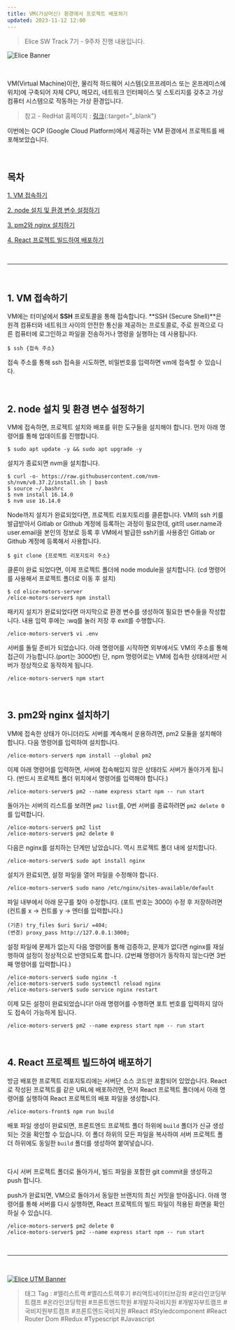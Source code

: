 ```yaml
---
title: VM(가상머신) 환경에서 프로젝트 배포하기 
updated: 2023-11-12 12:00
---
```


> Elice SW Track 7기 - 9주차 진행 내용입니다.


![Elice Banner](/blog/assets/elice/SW7_top_banner.png)

&nbsp;

VM(Virtual Machine)이란, 물리적 하드웨어 시스템(오프프레미스 또는 온프레미스에 위치)에 구축되어 자체 CPU, 메모리, 네트워크 인터페이스 및 스토리지를 갖추고 가상 컴퓨터 시스템으로 작동하는 가상 환경입니다.

> 참고 - RedHat 홈페이지 : [링크](https://www.redhat.com/ko/topics/virtualization/what-is-a-virtual-machine){:target="_blank"}

 이번에는 GCP (Google Cloud Platform)에서 제공하는 VM 환경에서 프로젝트를 배포해보았습니다.

&nbsp;

## 목차
[1. VM 접속하기](#1-vm-접속하기)

[2. node 설치 및 환경 변수 설정하기](#2-node-설치-및-환경-변수-설정하기)

[3. pm2와 nginx 설치하기](#3-pm2와-nginx-설치하기)

[4. React 프로젝트 빌드하여 배포하기](#4-react-프로젝트-빌드하여-배포하기)


&nbsp;

---

&nbsp;
## 1. VM 접속하기

VM에는 터미널에서 **SSH** 프로토콜을 통해 접속합니다. **SSH (Secure Shell)**은 원격 컴퓨터와 네트워크 사이의 안전한 통신을 제공하는 프로토콜로, 주로 원격으로 다른 컴퓨터에 로그인하고 파일을 전송하거나 명령을 실행하는 데 사용됩니다.

```shell
$ ssh {접속 주소}
```

접속 주소를 통해 ssh 접속을 시도하면, 비밀번호를 입력하면 vm에 접속할 수 있습니다.

&nbsp;
## 2. node 설치 및 환경 변수 설정하기

VM에 접속하면, 프로젝트 설치와 배포를 위한 도구들을 설치해야 합니다. 먼저 아래 명령어를 통해 업데이트를 진행합니다.

```shell
$ sudo apt update -y && sudo apt upgrade -y
```
설치가 종료되면 nvm을 설치합니다.

```shell
$ curl -o- https://raw.githubusercontent.com/nvm-sh/nvm/v0.37.2/install.sh | bash
$ source ~/.bashrc
$ nvm install 16.14.0
$ nvm use 16.14.0
```
Node까지 설치가 완료되었다면, 프로젝트 리포지토리를 클론합니다. VM의 ssh 키를 발급받아서 Gitlab or Github 계정에 등록하는 과정이 필요한데, git의 user.name과 user.email을 본인의 정보로 등록 후 VM에서 발급한 ssh키를 사용중인 Gitlab or Github 계정에 등록해서 사용합니다.
```shell
$ git clone {프로젝트 리포지토리 주소}
```
클론이 완료 되었다면, 이제 프로젝트 폴더에 node module을 설치합니다. (cd 명령어를 사용해서 프로젝트 폴더로 이동 후 설치)
```shell
$ cd elice-motors-server
/elice-motors-server$ npm install
```
패키지 설치가 완료되었다면 마지막으로 환경 변수를 생성하여 필요한 변수들을 작성합니다. 내용 입력 후에는 :wq를 눌러 저장 후 exit를 수행합니다.
```shell
/elice-motors-server$ vi .env
```
서버를 돌릴 준비가 되었습니다. 아래 명령어를 시작하면 외부에서도 VM의 주소를 통해 접근이 가능합니다.(port는 3000번) 단, npm 명령어로는 VM에 접속한 상태에서만 서버가 정상적으로 동작하게 됩니다.
```shell
/elice-motors-server$ npm start 
```

&nbsp;
## 3. pm2와 nginx 설치하기

VM에 접속한 상태가 아니더라도 서버를 계속해서 운용하려면, pm2 모듈을 설치해야 합니다. 다음 명령어를 입력하여 설치합니다.

```shell
/elice-motors-server$ npm install --global pm2
```
이제 아래 명령어를 입력하면, 서버에 접속해있지 않은 상태라도 서버가 돌아가게 됩니다. (반드시 프로젝트 폴더 위치에서 명령어를 입력해야 합니다.)
```shell
/elice-motors-server$ pm2 --name express start npm -- run start 
```
돌아가는 서버의 리스트를 보려면 `pm2 list`를, 0번 서버를 종료하려면 `pm2 delete 0`를 입력합니다.
```shell
/elice-motors-server$ pm2 list
/elice-motors-server$ pm2 delete 0
```
다음은 nginx를 설치하는 단계만 남았습니다. 역시 프로젝트 폴더 내에 설치합니다.
```shell
/elice-motors-server$ sudo apt install nginx 
```
설치가 완료되면, 설정 파일을 열어 파일을 수정해야 합니다.
```shell
/elice-motors-server$ sudo nano /etc/nginx/sites-available/default
```
파일 내부에서 아래 문구를 찾아 수정합니다. (포트 번호는 3000) 수정 후 저장하려면 (컨트롤 x -> 컨트롤 y -> 엔터를 입력합니다.)
```shell
(기존) try_files $uri $uri/ =404; 
(변경) proxy_pass http://127.0.0.1:3000; 
```
설정 파일에 문제가 없는지 다음 명령어를 통해 검증하고, 문제가 없다면 nginx를 재실행하여 설정이 정상적으로 반영되도록 합니다. (2번째 명령어가 동작하지 않는다면 3번째 명령어를 입력합니다.)
```shell
/elice-motors-server$ sudo nginx -t 
/elice-motors-server$ sudo systemctl reload nginx
/elice-motors-server$ sudo service nginx restart
```
이제 모든 설정이 완료되었습니다! 아래 명령어를 수행하면 포트 번호를 입력하지 않아도 접속이 가능하게 됩니다.
```shell
/elice-motors-server$ pm2 --name express start npm -- run start 
```

&nbsp;
## 4. React 프로젝트 빌드하여 배포하기

방금 배포한 프로젝트 리포지토리에는 서버단 소스 코드만 포함되어 있었습니다. React로 작성된 프로젝트를 같은 URL에 배포하려면, 먼저 React 프로젝트 폴더에서 아래 명령어를 실행하여 React 프로젝트의 배포 파일을 생성합니다.

```shell
/elice-motors-front$ npm run build 
```
배포 파일 생성이 완료되면, 프론트엔드 프로젝트 폴더 하위에 `build` 폴더가 신규 생성되는 것을 확인할 수 있습니다. 이 폴더 하위의 모든 파일을 복사하여 서버 프로젝트 폴더 하위에도 동일한 `build` 폴더를 생성하여 붙여넣습니다.

&nbsp;

다시 서버 프로젝트 폴더로 돌아가서, 빌드 파일을 포함한 git commit을 생성하고 push 합니다. 
&nbsp;

push가 완료되면, VM으로 돌아가서 동일한 브랜치의 최신 커밋을 받아옵니다. 아래 명령어를 통해 서버를 다시 실행하면, React 프로젝트의 빌드 파일이 적용된 화면을 확인하실 수 있습니다.

```shell
/elice-motors-server$ pm2 delete 0
/elice-motors-server$ pm2 --name express start npm -- run start 
```




&nbsp;

---
&nbsp;

[![Elice UTM Banner](/blog/assets/elice/SW7_jihoonkim_bottom_banner.png)](https://elice.training/track/sw?utm_source=sw7&utm_medium=blog&utm_campaign=challenge&utm_content=m2gzitm8b)
&nbsp;
> 태그 Tag : #엘리스트랙 #엘리스트랙후기 #리액트네이티브강좌 #온라인코딩부트캠프 #온라인코딩학원 #프론트엔드학원 #개발자국비지원 #개발자부트캠프 #국비지원부트캠프 #프론트엔드국비지원 #React #Styledcomponent #React Router Dom #Redux #Typescript #Javascript